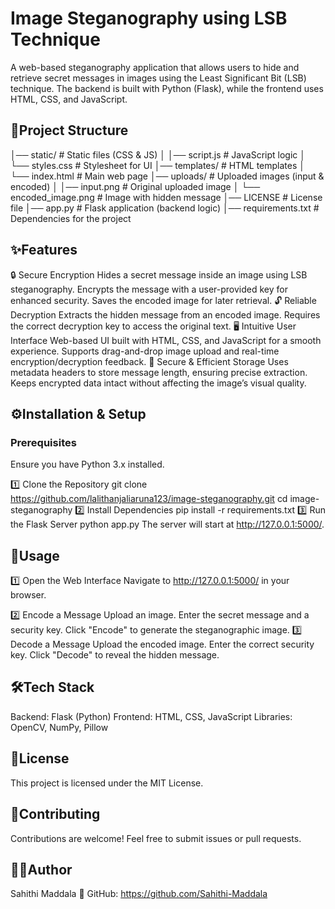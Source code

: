 # Image Steganography using LSB Technique
A web-based steganography application that allows users to hide and retrieve secret messages in images using the Least Significant Bit (LSB) technique. The backend is built with Python (Flask), while the frontend uses HTML, CSS, and JavaScript.

## 📂Project Structure
│── static/               # Static files (CSS & JS)
│   │── script.js         # JavaScript logic
│   └── styles.css        # Stylesheet for UI
│── templates/            # HTML templates
│   └── index.html        # Main web page
│── uploads/              # Uploaded images (input & encoded)
│   │── input.png         # Original uploaded image
│   └── encoded_image.png # Image with hidden message
│── LICENSE               # License file
│── app.py                # Flask application (backend logic)
│── requirements.txt      # Dependencies for the project

## ✨Features
🔒 Secure Encryption
Hides a secret message inside an image using LSB steganography.
Encrypts the message with a user-provided key for enhanced security.
Saves the encoded image for later retrieval.
🔓 Reliable Decryption
Extracts the hidden message from an encoded image.
Requires the correct decryption key to access the original text.
🖥 Intuitive User Interface
Web-based UI built with HTML, CSS, and JavaScript for a smooth experience.
Supports drag-and-drop image upload and real-time encryption/decryption feedback.
📂 Secure & Efficient Storage
Uses metadata headers to store message length, ensuring precise extraction.
Keeps encrypted data intact without affecting the image’s visual quality.

## ⚙️Installation & Setup
### Prerequisites
Ensure you have Python 3.x installed.

1️⃣ Clone the Repository
git clone https://github.com/lalithanjaliaruna123/image-steganography.git
cd image-steganography
2️⃣ Install Dependencies
pip install -r requirements.txt
3️⃣ Run the Flask Server
python app.py
The server will start at http://127.0.0.1:5000/.

## 🚀Usage
1️⃣ Open the Web Interface
Navigate to http://127.0.0.1:5000/ in your browser.

2️⃣ Encode a Message
Upload an image.
Enter the secret message and a security key.
Click "Encode" to generate the steganographic image.
3️⃣ Decode a Message
Upload the encoded image.
Enter the correct security key.
Click "Decode" to reveal the hidden message.

## 🛠Tech Stack
Backend: Flask (Python)
Frontend: HTML, CSS, JavaScript
Libraries: OpenCV, NumPy, Pillow

## 📜License
This project is licensed under the MIT License.

## 🤝Contributing
Contributions are welcome! Feel free to submit issues or pull requests.

## 👩‍💻Author
Sahithi Maddala
🔗 GitHub: https://github.com/Sahithi-Maddala
